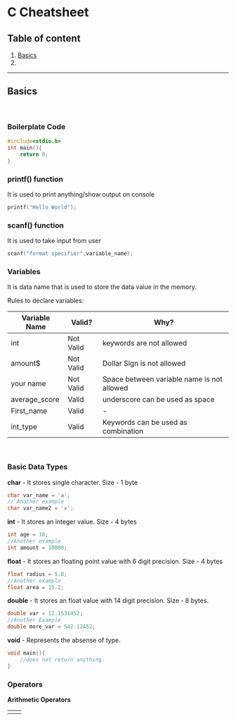 # C Cheatsheet

## Table of content

1. [Basics](#Basics)
2. []()

---

## Basics

<br>

### Boilerplate Code

```c
#include<stdio.h>
int main(){
    return 0;
}
```
### printf() function
It is used to print anything/show output on console

```c
printf("Hello World");
```
### scanf() function
It is used to take input from user

```c
scanf("format specifier",variable_name);
```
### Variables 
It is data name that is used to store the data value in the memory.

Rules to declare variables:

Variable Name | Valid? | Why? |
---|---|---|
int | Not Valid | keywords are not allowed |
amount$ | Not Valid | Dollar Sign is not allowed |
your name | Not Valid | Space between variable name is not allowed |
average_score | Valid | underscore can be used as space |
First_name | Valid | - |
int_type | Valid | Keywords can be used as combination |

<br>

### Basic Data Types

**char** - It stores single character. Size - 1 byte
```c
char var_name = 'a';
// Another example
char var_name2 = 'x';
```

**int** - It stores an integer value. Size - 4 bytes

```c
int age = 18;
//Another example
int amount = 10000;
```

**float** - It stores an floating point value with 6 digit precision. Size - 4 bytes

```c
float radius = 5.8;
//Another example
float area = 15.2;
```

**double** - It stores an float value with 14 digit precision. Size - 8 bytes.

```c
double var = 12.1531452;
//Another Example
double more_var = 542.12452;
```

**void** - Represents the absense of type.

```c
void main(){
    //does not return anything.
}
```

### Operators

**Arithmetic Operators**

|   |   |
|---|---|
|   |   |
